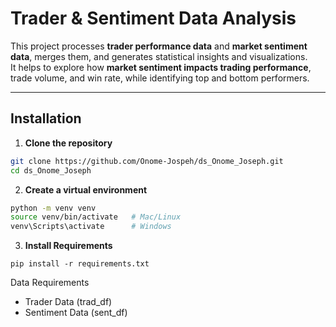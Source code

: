#  Trader & Sentiment Data Analysis

This project processes **trader performance data** and **market sentiment data**, merges them, and generates statistical insights and visualizations.  
It helps to explore how **market sentiment impacts trading performance**, trade volume, and win rate, while identifying top and bottom performers.


---

##  Installation

1. **Clone the repository**
```bash
git clone https://github.com/Onome-Jospeh/ds_Onome_Joseph.git
cd ds_Onome_Joseph
```
2. **Create a virtual environment**
```bash
python -m venv venv
source venv/bin/activate   # Mac/Linux
venv\Scripts\activate      # Windows
```
3. **Install Requirements**
```
pip install -r requirements.txt
```
Data Requirements
- Trader Data (trad_df) 
- Sentiment Data (sent_df)
